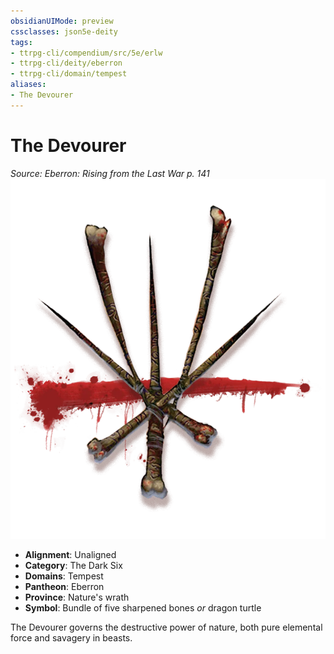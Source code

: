 ```yaml
---
obsidianUIMode: preview
cssclasses: json5e-deity
tags:
- ttrpg-cli/compendium/src/5e/erlw
- ttrpg-cli/deity/eberron
- ttrpg-cli/domain/tempest
aliases: 
- The Devourer
---
```

# The Devourer
*Source: Eberron: Rising from the Last War p. 141* 
![The Dark Six](Інструменти%20ДМ/CLI/deities/img/erlw-the-dark-six.webp#symbol)

- **Alignment**: Unaligned
- **Category**: The Dark Six
- **Domains**: Tempest
- **Pantheon**: Eberron
- **Province**: Nature's wrath
- **Symbol**: Bundle of five sharpened bones *or* dragon turtle

The Devourer governs the destructive power of nature, both pure elemental force and savagery in beasts.